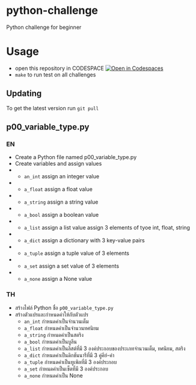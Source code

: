 # python-challenge
Python challenge for beginner
# Usage
- open this repository in CODESPACE [![Open in Codespaces](https://img.shields.io/badge/Open%20in-Codespaces-1f425f?style=for-the-badge&logo=github)](https://codespaces.new/MidnightCodeSchool/python-challenge?quickstart=1)
- `make` to run test on all challenges
## Updating
To get the latest version run `git pull`
## p00_variable_type.py
### EN
- Create a Python file named p00_variable_type.py
- Create variables and assign values
- - `an_int` assign an integer value
- - `a_float` assign a float value
- - `a_string` assign a string value
- - `a_bool` assign a boolean value
- - `a_list` assign a list value assign 3 elements of tyoe int, float, string
- - `a_dict` assign a dictionary with 3 key-value pairs
- - `a_tuple` assign a tuple value of 3 elements
- - `a_set` assign a set value of 3 elements
- - `a_none` assign a None value
### TH
- สร้างไฟล์ Python ชื่อ `p00_variable_type.py`
- สร้างตัวแปรและกำหนดค่าให้กับตัวแปร
  - `an_int` กำหนดค่าเป็นจำนวนเต็ม
  - `a_float` กำหนดค่าเป็นจำนวนทศนิยม
  - `a_string` กำหนดค่าเป็นสตริง
  - `a_bool` กำหนดค่าเป็นบูลีน
  - `a_list` กำหนดค่าเป็นลิสต์ที่มี 3 องค์ประกอบของประเภทจำนวนเต็ม, ทศนิยม, สตริง
  - `a_dict` กำหนดค่าเป็นดิกชันนารีที่มี 3 คู่คีย์-ค่า
  - `a_tuple` กำหนดค่าเป็นทูเพิลที่มี 3 องค์ประกอบ
  - `a_set` กำหนดค่าเป็นเซ็ตที่มี 3 องค์ประกอบ
  - `a_none` กำหนดค่าเป็น None
